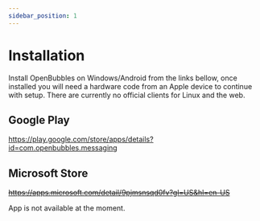 ```yaml
---
sidebar_position: 1
---
```





# Installation

Install OpenBubbles on Windows/Android from the links bellow, once installed you will need a hardware code from an Apple device to continue with setup. There are currently no official clients for Linux and the web.

## Google Play
https://play.google.com/store/apps/details?id=com.openbubbles.messaging

## Microsoft Store
~~https://apps.microsoft.com/detail/9pjmsnsqd0fv?gl=US&hl=en-US~~

App is not available at the moment.

